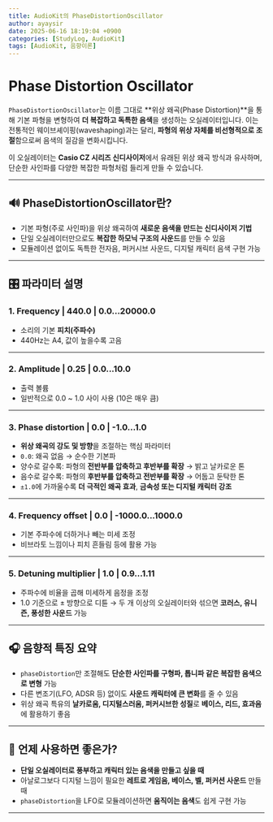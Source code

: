 ```yaml
---
title: AudioKit의 PhaseDistortionOscillator
author: ayaysir
date: 2025-06-16 18:19:04 +0900
categories: [StudyLog, AudioKit]
tags: [AudioKit, 음향이론]
---
```


# Phase Distortion Oscillator

`PhaseDistortionOscillator`는 이름 그대로 \*\*위상 왜곡(Phase Distortion)\*\*을 통해 기본 파형을 변형하여 **더 복잡하고 독특한 음색**을 생성하는 오실레이터입니다. 이는 전통적인 웨이브셰이핑(waveshaping)과는 달리, **파형의 위상 자체를 비선형적으로 조절**함으로써 음색의 질감을 변화시킵니다.

이 오실레이터는 **Casio CZ 시리즈 신디사이저**에서 유래된 위상 왜곡 방식과 유사하며, 단순한 사인파를 다양한 복잡한 파형처럼 들리게 만들 수 있습니다.

---

## 🔊 PhaseDistortionOscillator란?

* 기본 파형(주로 사인파)을 위상 왜곡하여 **새로운 음색을 만드는 신디사이저 기법**
* 단일 오실레이터만으로도 **복잡한 하모닉 구조의 사운드**를 만들 수 있음
* 모듈레이션 없이도 독특한 전자음, 퍼커시브 사운드, 디지털 캐릭터 음색 구현 가능

---

## 🎛 파라미터 설명

### 1. **Frequency | 440.0 | 0.0...20000.0**

* 소리의 기본 **피치(주파수)**
* 440Hz는 A4, 값이 높을수록 고음

---

### 2. **Amplitude | 0.25 | 0.0...10.0**

* 출력 볼륨
* 일반적으로 0.0 \~ 1.0 사이 사용 (10은 매우 큼)

---

### 3. **Phase distortion | 0.0 | -1.0...1.0**

* **위상 왜곡의 강도 및 방향**을 조절하는 핵심 파라미터
* `0.0`: 왜곡 없음 → 순수한 기본파
* 양수로 갈수록: 파형의 **전반부를 압축하고 후반부를 확장** → 밝고 날카로운 톤
* 음수로 갈수록: 파형의 **후반부를 압축하고 전반부를 확장** → 어둡고 둔탁한 톤
* `±1.0`에 가까울수록 **더 극적인 왜곡 효과**, **금속성 또는 디지털 캐릭터 강조**

---

### 4. **Frequency offset | 0.0 | -1000.0...1000.0**

* 기본 주파수에 더하거나 빼는 미세 조정
* 비브라토 느낌이나 피치 흔들림 등에 활용 가능

---

### 5. **Detuning multiplier | 1.0 | 0.9...1.11**

* 주파수에 비율을 곱해 미세하게 음정을 조정
* 1.0 기준으로 ± 방향으로 디튠 → 두 개 이상의 오실레이터와 섞으면 **코러스, 유니즌, 풍성한 사운드** 가능

---

## 🎧 음향적 특징 요약

* `phaseDistortion`만 조절해도 **단순한 사인파를 구형파, 톱니파 같은 복잡한 음색으로 변형** 가능
* 다른 변조기(LFO, ADSR 등) 없이도 **사운드 캐릭터에 큰 변화**를 줄 수 있음
* 위상 왜곡 특유의 **날카로움, 디지털스러움, 퍼커시브한 성질**로 **베이스, 리드, 효과음**에 활용하기 좋음

---

## 🧠 언제 사용하면 좋은가?

* **단일 오실레이터로 풍부하고 캐릭터 있는 음색을 만들고 싶을 때**
* 아날로그보다 디지털 느낌이 필요한 **레트로 게임음, 베이스, 벨, 퍼커션 사운드** 만들 때
* `phaseDistortion`을 LFO로 모듈레이션하면 **움직이는 음색**도 쉽게 구현 가능

---
